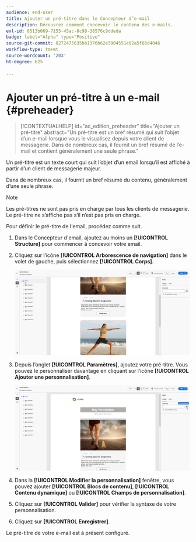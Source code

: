 ```yaml
---
audience: end-user
title: Ajouter un pré-titre dans le Concepteur d’e-mail
description: Découvrez comment concevoir le contenu des e-mails.
exl-id: 8513b069-7155-45ac-8c98-38576c9ddeda
badge: label="Alpha" type="Positive"
source-git-commit: 0272475635bb1376b62e3904551e02a5f86d4046
workflow-type: tm+mt
source-wordcount: '203'
ht-degree: 62%

---
```


# Ajouter un pré-titre à un e-mail {#preheader}

>[!CONTEXTUALHELP]
>id="ac_edition_preheader"
>title="Ajouter un pré-titre"
>abstract="Un pré-titre est un bref résumé qui suit l’objet d’un e-mail lorsque vous le visualisez depuis votre client de messagerie. Dans de nombreux cas, il fournit un bref résumé de l’e-mail et contient généralement une seule phrase."

Un pré-titre est un texte court qui suit l’objet d’un email lorsqu’il est affiché à partir d’un client de messagerie majeur.

Dans de nombreux cas, il fournit un bref résumé du contenu, généralement d’une seule phrase.

>[!NOTE]
>
>Les pré-titres ne sont pas pris en charge par tous les clients de messagerie. Le pré-titre ne s’affiche pas s’il n’est pas pris en charge.

Pour définir le pré-titre de l&#39;email, procédez comme suit.

1. Dans le Concepteur d&#39;email, ajoutez au moins un **[!UICONTROL Structure]** pour commencer à concevoir votre email.

1. Cliquez sur l’icône **[!UICONTROL Arborescence de navigation]** dans le volet de gauche, puis sélectionnez **[!UICONTROL Corps]**.

   ![](assets/preheader_body.png)

1. Depuis l’onglet **[!UICONTROL Paramètres]**, ajoutez votre pré-titre. Vous pouvez le personnaliser davantage en cliquant sur l’icône **[!UICONTROL Ajouter une personnalisation]**.

   ![](assets/preheader_body_settings.png)

1. Dans la **[!UICONTROL Modifier la personnalisation]** fenêtre, vous pouvez ajouter **[!UICONTROL Blocs de contenu]**, **[!UICONTROL Contenu dynamique]** ou **[!UICONTROL Champs de personnalisation]**.

1. Cliquez sur **[!UICONTROL Valider]** pour vérifier la syntaxe de votre personnalisation.

1. Cliquez sur **[!UICONTROL Enregistrer]**.

Le pré-titre de votre e-mail est à présent configuré.
